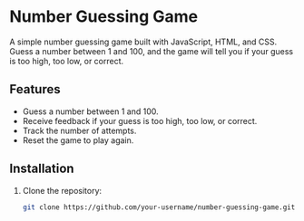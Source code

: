 # Number Guessing Game

A simple number guessing game built with JavaScript, HTML, and CSS. Guess a number between 1 and 100, and the game will tell you if your guess is too high, too low, or correct.



## Features
- Guess a number between 1 and 100.
- Receive feedback if your guess is too high, too low, or correct.
- Track the number of attempts.
- Reset the game to play again.

## Installation
1. Clone the repository:
   ```bash
   git clone https://github.com/your-username/number-guessing-game.git
